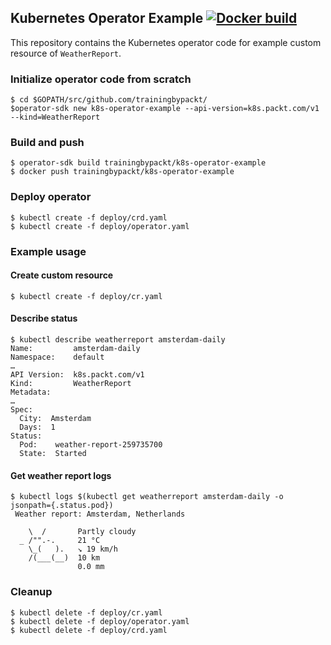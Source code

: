 ## Kubernetes Operator Example [![Docker build](https://img.shields.io/docker/automated/onuryilmaz/k8s-operator-example.svg)](https://hub.docker.com/r/onuryilmaz/k8s-operator-example/tags/)

This repository contains the Kubernetes operator code for example custom resource of `WeatherReport`.

### Initialize operator code from scratch
```
$ cd $GOPATH/src/github.com/trainingbypackt/
$operator-sdk new k8s-operator-example --api-version=k8s.packt.com/v1 --kind=WeatherReport
```

### Build and push
```
$ operator-sdk build trainingbypackt/k8s-operator-example
$ docker push trainingbypackt/k8s-operator-example
```

### Deploy operator
```
$ kubectl create -f deploy/crd.yaml
$ kubectl create -f deploy/operator.yaml
```


### Example usage

#### Create custom resource
```
$ kubectl create -f deploy/cr.yaml
```

#### Describe status
```
$ kubectl describe weatherreport amsterdam-daily
Name:         amsterdam-daily
Namespace:    default
…
API Version:  k8s.packt.com/v1
Kind:         WeatherReport
Metadata:
…
Spec:
  City:  Amsterdam
  Days:  1
Status:
  Pod:    weather-report-259735700
  State:  Started
```

#### Get weather report logs

```
$ kubectl logs $(kubectl get weatherreport amsterdam-daily -o jsonpath={.status.pod})
 Weather report: Amsterdam, Netherlands

    \  /       Partly cloudy
  _ /"".-.     21 °C          
    \_(   ).   ↘ 19 km/h      
    /(___(__)  10 km          
               0.0 mm 
```

### Cleanup
```
$ kubectl delete -f deploy/cr.yaml
$ kubectl delete -f deploy/operator.yaml
$ kubectl delete -f deploy/crd.yaml
```
